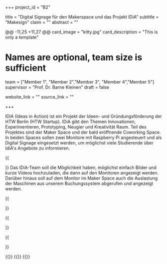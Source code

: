 +++
project_id = "B2"

title = "Digital Signage für den Makerspace und das Projekt IDiA"
subtitle = "Makesign"
claim = ""
abstract = ""

@@ -11,25 +11,27 @@ card_image = "kitty.jpg"
card_description = "This is only a template" 

# Names are optional, team size is sufficient

team = ["Member 1", "Member 2","Member 3", "Member 4","Member 5"]
supervisor = "Prof. Dr. Barne Kleinen"
draft = false

website_link = ""
source_link = ""

+++


IDiA (Ideas in Action) ist ein Projekt der Ideen- und Gründungsförderung der HTW Berlin (HTW Startup). IDiA gibt den Themen Innovationen, Experimentieren, Prototyping, Neugier und Kreativität Raum. Teil des Projektes sind der Maker Space und der bald eröffnende Coworking Space.
In beiden Spaces sollen zwei Monitore mit Raspberry Pi angesteuert und als Digital Signage eingesetzt werden, um möglichst viele Studierende über IdiA's Angebote zu informieren.

{{<section title="Our Goal">}}
Das IDiA-Team soll die Möglichkeit haben, möglichst einfach Bilder und kurze Videos hochzuladen, die dann auf den Monitoren angezeigt werden. Darüber hinaus soll auf dem Monitor im Maker Space auch die Auslastung der Maschinen aus unserem Buchungssystem abgerufen und angezeigt werden. 

{{</section>}}


{{<section title="The team">}}

{{</section>}} 

{{<gallery>}}
{{<team-member image="cat.jpg" name="team member cat">}}
{{</gallery>}}
